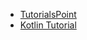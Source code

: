 - [TutorialsPoint](https://www.tutorialspoint.com/kotlin/index.htm)
- [Kotlin Tutorial](https://www.javatpoint.com/kotlin-tutorial)
